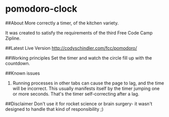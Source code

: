 # pomodoro-clock

##About
More correctly a timer, of the kitchen variety.

It was created to satisfy the requirements of the third Free Code Camp Zipline.

##Latest Live Version
http://codyschindler.com/fcc/pomodoro/

##Working principles
Set the timer and watch the circle fill up with the countdown.

##Known issues
1. Running processes in other tabs can cause the page to lag, and the time will be incorrect. This usually manifests itself by the timer jumping one or more seconds. That's the timer self-correcting after a lag.

##Disclaimer
Don't use it for rocket science or brain surgery- it wasn't designed to handle that kind of responsibility ;)
